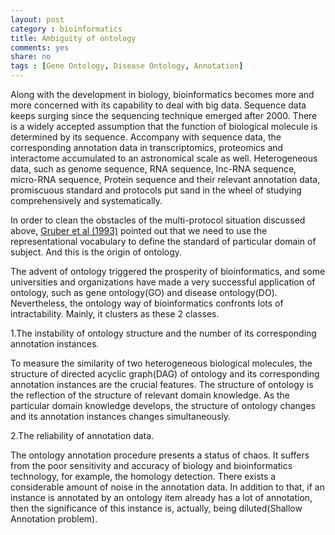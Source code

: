 ```yaml
---
layout: post 
category : bioinformatics
title: Ambiguity of ontology
comments: yes
share: no
tags : [Gene Ontology, Disease Ontology, Annotation]
---
```


Along with the development in biology, bioinformatics becomes more and more concerned with its capability to deal with big data.
Sequence data keeps surging since the sequencing technique emerged after 2000.
There is a widely accepted assumption that the function of biological molecule is determined by its sequence.
Accompany with sequence data, the corresponding annotation data in transcriptomics, proteomics and  interactome accumulated to an astronomical scale as well.
Heterogeneous data, such as genome sequence, RNA sequence, lnc-RNA sequence, micro-RNA sequence, Protein sequence and their relevant annotation data, promiscuous standard and protocols put sand in the wheel of studying comprehensively and systematically.

In order to clean the obstacles of the multi-protocol situation discussed above, [Gruber et al (1993)][Opaper] pointed out that we need to use the representational vocabulary to define the standard of particular domain of subject. 
And this is the origin of ontology.

The advent of ontology triggered the prosperity of bioinformatics, and some universities and organizations have made a very successful application of ontology, such as gene ontology(GO) and disease ontology(DO).
Nevertheless, the ontology way of bioinformatics confronts lots of intractability.
Mainly, it clusters as these 2 classes.

1.The instability of ontology structure and the number of its corresponding annotation instances.

To measure the similarity of two heterogeneous biological molecules, the structure of directed acyclic graph(DAG) of ontology and its corresponding annotation instances are the crucial features. The structure of ontology is the reflection of the structure of relevant domain knowledge.
As the particular domain knowledge develops, the structure of ontology changes and its annotation instances changes simultaneously. 

2.The reliability of annotation data.

The ontology annotation procedure presents a status of chaos. 
It suffers from the poor sensitivity and accuracy of biology and bioinformatics technology, for example, the homology detection.
There exists a considerable amount of noise in the annotation data.
In addition to that, if an instance is annotated by an ontology item already has a lot of annotation, then the significance of this instance is, actually, being diluted(Shallow Annotation problem).

[Opaper]: http://secs.ceas.uc.edu/~mazlack/ECE.716.Sp2011/Semantic.Web.Ontology.Papers/Gruber.93a.pdf 

